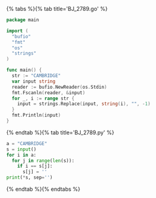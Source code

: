 {% tabs %}{% tab title='BJ_2789.go' %}

```go
package main

import (
  "bufio"
  "fmt"
  "os"
  "strings"
)

func main() {
  str := "CAMBRIDGE"
  var input string
  reader := bufio.NewReader(os.Stdin)
  fmt.Fscanln(reader, &input)
  for _, i := range str {
    input = strings.Replace(input, string(i), "", -1)
  }
  fmt.Println(input)
}
```

{% endtab %}{% tab title='BJ_2789.py' %}

```py
a = "CAMBRIDGE"
s = input()
for i in a:
  for j in range(len(s)):
    if i == s[j]:
      s[j] = ''
print(*s, sep='')
```

{% endtab %}{% endtabs %}

